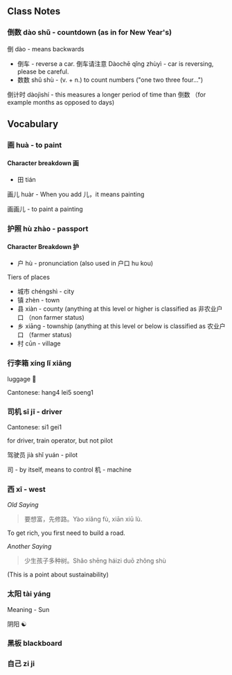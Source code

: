 
## Class Notes

### 倒数 dào shǔ - countdown (as in for New Year's)

倒 dào - means backwards

- 倒车 - reverse a car. 倒车请注意 Dàochē qǐng zhùyì - car is reversing, please be careful.
- 数数 shǔ shù - (v. + n.) to count numbers ("one two three four...")

倒计时 dàojìshí - this measures a longer period of time than 倒数 （for example months as opposed to days)

## Vocabulary

### 画 huà - to paint

#### Character breakdown 画

- 田 tián 

画儿 huàr - When you add 儿，it means painting

画画儿 - to paint a painting

### 护照 hù zhào - passport

#### Character Breakdown 护
- 户 hù - pronunciation (also used in 户口 hu kou)

Tiers of places
- 城市 chéngshì - city
- 镇 zhèn - town
- 县 xiàn - county (anything at this level or higher is classified as 非农业户口 （non farmer status)
- 乡 xiāng - township (anything at this level or below is classified as 农业户口 （farmer status)
- 村 cūn - village

### 行李箱 xíng lǐ xiāng

luggage 🧳

Cantonese: hang4 lei5 soeng1

### 司机 sī jī - driver

Cantonese: si1 gei1

for driver, train operator, but not pilot

驾驶员 jià shǐ yuán - pilot

司 - by itself, means to control
机 - machine

### 西 xī - west

_Old Saying_

> 要想富，先修路。Yào xiǎng fù, xiān xiū lù.

To get rich, you first need to build a road.

_Another Saying_

> 少生孩子多种树。Shǎo shēng háizi duō zhǒng shù

(This is a point about sustainability)

### 太阳 tài yáng

Meaning - Sun 

阴阳 ☯️ 

### 黑板 blackboard

### 自己 zi ji
